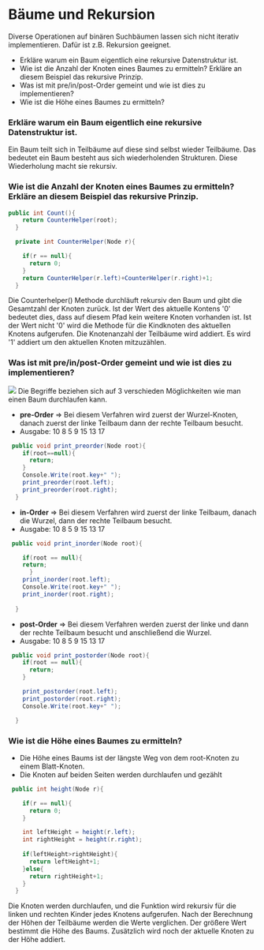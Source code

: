 # Bäume und Rekursion 

Diverse Operationen auf binären Suchbäumen lassen sich nicht iterativ implementieren. Dafür ist
z.B. Rekursion geeignet.
- Erkläre warum ein Baum eigentlich eine rekursive Datenstruktur ist.
- Wie ist die Anzahl der Knoten eines Baumes zu ermitteln? Erkläre an diesem Beispiel das
rekursive Prinzip.
- Was ist mit pre/in/post-Order gemeint und wie ist dies zu implementieren?
- Wie ist die Höhe eines Baumes zu ermitteln?

### Erkläre warum ein Baum eigentlich eine rekursive Datenstruktur ist.

Ein Baum teilt sich in Teilbäume auf diese sind selbst wieder Teilbäume. Das bedeutet ein Baum besteht aus sich wiederholenden Strukturen. Diese Wiederholung macht sie rekursiv. 

### Wie ist die Anzahl der Knoten eines Baumes zu ermitteln? Erkläre an diesem Beispiel das rekursive Prinzip.

```C#
public int Count(){
    return CounterHelper(root);
  }

  private int CounterHelper(Node r){

    if(r == null){
      return 0;
    }
    return CounterHelper(r.left)+CounterHelper(r.right)+1; 
  }
```
Die Counterhelper() Methode durchläuft rekursiv den Baum und gibt die Gesamtzahl der Knoten zurück. Ist der Wert des aktuelle Kontens '0' bedeutet dies, dass auf diesem Pfad kein weitere Knoten vorhanden ist.
Ist der Wert nicht '0' wird die Methode für die Kindknoten des aktuellen Knotens aufgerufen. Die Knotenanzahl der Teilbäume wird addiert. Es wird '1' addiert um den aktuellen Knoten mitzuzählen. 

### Was ist mit pre/in/post-Order gemeint und wie ist dies zu implementieren?
![](/img/Baum.png)
Die Begriffe beziehen sich auf 3 verschieden Möglichkeiten wie man einen Baum durchlaufen kann. 

- **pre-Order**
=> Bei diesem Verfahren wird zuerst der Wurzel-Knoten, danach zuerst der linke Teilbaum dann der rechte Teilbaum besucht. 
- Ausgabe: 10 8 5 9 15 13 17  
```C#
 public void print_preorder(Node root){
    if(root==null){
      return;
    }
    Console.Write(root.key+" ");
    print_preorder(root.left);
    print_preorder(root.right);
  }
```
- **in-Order**
=> Bei diesem Verfahren wird zuerst der linke Teilbaum, danach die Wurzel, dann der rechte Teilbaum besucht. 
- Ausgabe: 10 8 5 9 15 13 17  
```C#
 public void print_inorder(Node root){

    if(root == null){
    return;
      }
    print_inorder(root.left);
    Console.Write(root.key+" ");
    print_inorder(root.right);
    
  }
```
- **post-Order**
=> Bei diesem Verfahren werden zuerst der linke und dann der rechte Teilbaum besucht und anschließend die Wurzel. 
- Ausgabe: 10 8 5 9 15 13 17  
```C#
 public void print_postorder(Node root){
    if(root == null){
      return;
    }

    print_postorder(root.left);
    print_postorder(root.right);
    Console.Write(root.key+" ");

  }
```
### Wie ist die Höhe eines Baumes zu ermitteln?

- Die Höhe eines Baums ist der längste Weg von dem root-Knoten zu einem Blatt-Knoten.
- Die Knoten auf beiden Seiten werden durchlaufen und gezählt 
```C#
 public int height(Node r){

    if(r == null){
      return 0;
    }

    int leftHeight = height(r.left);
    int rightHeight = height(r.right);
    
    if(leftHeight>rightHeight){
      return leftHeight+1;
    }else{
      return rightHeight+1;
    }
  }
```
Die Knoten werden durchlaufen, und die Funktion wird rekursiv für die linken und rechten Kinder jedes Knotens aufgerufen. Nach der Berechnung der Höhen der Teilbäume werden die Werte verglichen. Der größere Wert bestimmt die Höhe des Baums. Zusätzlich wird noch der aktuelle Knoten zu der Höhe addiert.
